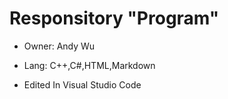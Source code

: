 # Responsitory "Program"

- Owner: Andy Wu

- Lang: C++,C#,HTML,Markdown

- Edited In Visual Studio Code
